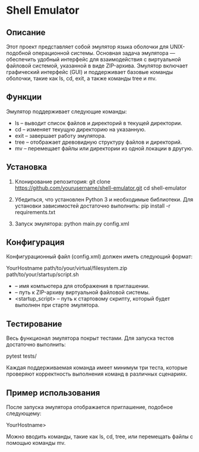 # Shell Emulator

## Описание

Этот проект представляет собой эмулятор языка оболочки для UNIX-подобной операционной системы. Основная задача эмулятора — обеспечить удобный интерфейс для взаимодействия с виртуальной файловой системой, указанной в виде ZIP-архива. Эмулятор включает графический интерфейс (GUI) и поддерживает базовые команды оболочки, такие как ls, cd, exit, а также команды tree и mv.

## Функции

Эмулятор поддерживает следующие команды:
- ls – выводит список файлов и директорий в текущей директории.
- cd <directory> – изменяет текущую директорию на указанную.
- exit – завершает работу эмулятора.
- tree – отображает древовидную структуру файлов и директорий.
- mv <source> <destination> – перемещает файлы или директории из одной локации в другую.

## Установка

1. Клонирование репозитория:
      git clone https://github.com/yourusername/shell-emulator.git
   cd shell-emulator
   

2. Убедиться, что установлен Python 3 и необходимые библиотеки. Для установки зависимостей достаточно выполнить:
      pip install -r requirements.txt
   

3. Запуск эмулятора:
      python main.py config.xml
   

## Конфигурация

Конфигурационный файл (config.xml) должен иметь следующий формат:

<configuration>
    <hostname>YourHostname</hostname>
    <filesystem>path/to/your/virtual/filesystem.zip</filesystem>
    <startup_script>path/to/your/startup/script.sh</startup_script>
</configuration>


- <hostname> – имя компьютера для отображения в приглашении.
- <filesystem> – путь к ZIP-архиву виртуальной файловой системы.
- <startup_script> – путь к стартовому скрипту, который будет выполнен при старте эмулятора.

## Тестирование

Весь функционал эмулятора покрыт тестами. Для запуска тестов достаточно выполнить:

pytest tests/


Каждая поддерживаемая команда имеет минимум три теста, которые проверяют корректность выполнения команд в различных сценариях.

## Пример использования

После запуска эмулятора отображается приглашение, подобное следующему:

YourHostname> 


Можно вводить команды, такие как ls, cd, tree, или перемещать файлы с помощью команды mv.
